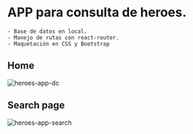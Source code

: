 # APP para consulta de heroes.
    - Base de datos en local.
    - Manejo de rutas con react-router.
    - Maquetación en CSS y Bootstrap
    
## Home
![heroes-app-dc](https://user-images.githubusercontent.com/44214019/126865856-d45dc22d-819c-4738-8ca9-f0cb765911f9.png)
## Search page
![heroes-app-search](https://user-images.githubusercontent.com/44214019/126865854-c9cadc3b-70e8-4d87-ac0c-8d0dc4e1a16e.png)   
